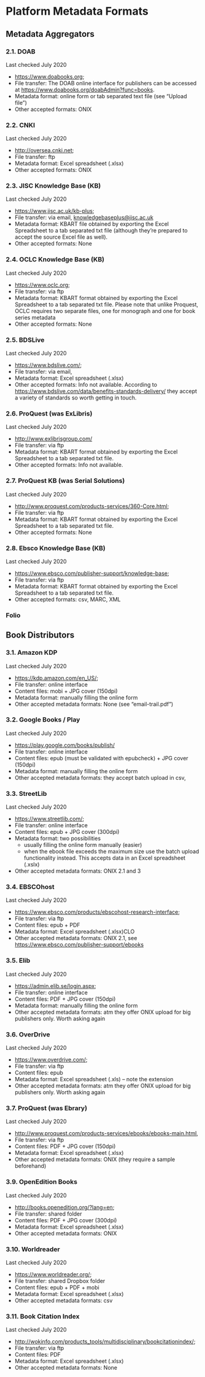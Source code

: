 # Platform Metadata Formats

## Metadata Aggregators

### 2.1. DOAB
Last checked July 2020
 - https://www.doabooks.org;
 - File transfer: The DOAB online interface for publishers can be accessed at https://www.doabooks.org/doabAdmin?func=books.
 - Metadata format: online form or tab separated text file (see “Upload file”)
 - Other accepted formats: ONIX

### 2.2. CNKI
Last checked July 2020
 - http://oversea.cnki.net;
 - File transfer: ftp
 - Metadata format: Excel spreadsheet (.xlsx)
 - Other accepted formats: ONIX

### 2.3. JISC Knowledge Base (KB)
Last checked July 2020
 - https://www.jisc.ac.uk/kb-plus;
 - File transfer: via email, knowledgebaseplus@jisc.ac.uk
 - Metadata format: KBART file obtained by exporting the Excel Spreadsheet to a tab separated txt file (although they’re prepared to accept the source Excel file as well).
 - Other accepted formats: None

### 2.4. OCLC Knowledge Base (KB)
Last checked July 2020
 - https://www.oclc.org;
 - File transfer: via ftp
 - Metadata format: KBART format obtained by exporting the Excel Spreadsheet to a tab separated txt file. Please note that unlike Proquest, OCLC requires two separate files, one for monograph and one for book series metadata
 - Other accepted formats: None

### 2.5. BDSLive
Last checked July 2020
 - https://www.bdslive.com/;
 - File transfer: via email,
 - Metadata format: Excel spreadsheet (.xlsx)
 - Other accepted formats: Info not available. According to https://www.bdslive.com/data/benefits-standards-delivery/ they accept a variety of standards so worth getting in touch.

### 2.6. ProQuest (was ExLibris)
Last checked July 2020
 - http://www.exlibrisgroup.com/
 - File transfer: via ftp
 - Metadata format: KBART format obtained by exporting the Excel Spreadsheet to a tab separated txt file.
 - Other accepted formats: Info not available.

### 2.7. ProQuest KB (was Serial Solutions)
Last checked July 2020
 - http://www.proquest.com/products-services/360-Core.html;
 - File transfer: via ftp
 - Metadata format: KBART format obtained by exporting the Excel Spreadsheet to a tab separated txt file.
 - Other accepted formats: None

### 2.8. Ebsco Knowledge Base (KB)
Last checked July 2020
 - https://www.ebsco.com/publisher-support/knowledge-base;
 - File transfer: via ftp
 - Metadata format: KBART format obtained by exporting the Excel Spreadsheet to a tab separated txt file.
 - Other accepted formats: csv, MARC, XML

### Folio

## Book Distributors

### 3.1. Amazon KDP
Last checked July 2020
 - https://kdp.amazon.com/en_US/;
 - File transfer: online interface
 - Content files: mobi + JPG cover (150dpi)
 - Metadata format: manually filling the online form
 - Other accepted metadata formats: None (see “email-trail.pdf”)

### 3.2. Google Books / Play
Last checked July 2020
 - https://play.google.com/books/publish/
 - File transfer: online interface
 - Content files: epub (must be validated with epubcheck) + JPG cover (150dpi)
 - Metadata format: manually filling the online form
 - Other accepted metadata formats: they accept batch upload in csv,

### 3.3. StreetLib
Last checked July 2020
 - https://www.streetlib.com/;
 - File transfer: online interface
 - Content files: epub + JPG cover (300dpi)
 - Metadata format: two possibilities
   - usually filling the online form manually (easier)
   - when the ebook file exceeds the maximum size use the batch upload functionality instead. This accepts data in an Excel spreadsheet (.xslx)
 - Other accepted metadata formats: ONIX 2.1 and 3

### 3.4. EBSCOhost
Last checked July 2020
 - https://www.ebsco.com/products/ebscohost-research-interface;
 - File transfer: via ftp
 - Content files: epub + PDF
 - Metadata format: Excel spreadsheet (.xlsx)CLO
 - Other accepted metadata formats: ONIX 2.1, see https://www.ebsco.com/publisher-support/ebooks

### 3.5. Elib
Last checked July 2020
 - https://admin.elib.se/login.aspx;
 - File transfer: online interface
 - Content files: PDF + JPG cover (150dpi)
 - Metadata format: manually filling the online form
 - Other accepted metadata formats: atm they offer ONIX upload for big publishers only. Worth asking again

### 3.6. OverDrive
Last checked July 2020
 - https://www.overdrive.com/;
 - File transfer: via ftp
 - Content files: epub
 - Metadata format: Excel spreadsheet (.xls) – note the extension
 - Other accepted metadata formats: atm they offer ONIX upload for big publishers only. Worth asking again

### 3.7. ProQuest (was Ebrary)
Last checked July 2020
 - http://www.proquest.com/products-services/ebooks/ebooks-main.html,
 - File transfer: via ftp
 - Content files: PDF + JPG cover (150dpi)
 - Metadata format: Excel spreadsheet (.xlsx)
 - Other accepted metadata formats: ONIX (they require a sample beforehand)


### 3.9. OpenEdition Books
Last checked July 2020
 - http://books.openedition.org/?lang=en;
 - File transfer: shared folder
 - Content files: PDF + JPG cover (300dpi)
 - Metadata format: Excel spreadsheet (.xlsx)
 - Other accepted metadata formats: ONIX

### 3.10. Worldreader
Last checked July 2020
 - https://www.worldreader.org/;
 - File transfer: shared Dropbox folder
 - Content files: epub + PDF + mobi
 - Metadata format: Excel spreadsheet (.xlsx)
 - Other accepted metadata formats: csv

### 3.11. Book Citation Index
Last checked July 2020
 - http://wokinfo.com/products_tools/multidisciplinary/bookcitationindex/;
 - File transfer: via ftp
 - Content files: PDF
 - Metadata format: Excel spreadsheet (.xlsx)
 - Other accepted metadata formats: None

